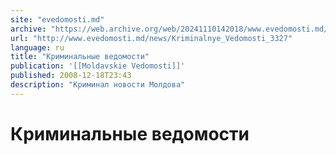 ```yaml
---
site: "evedomosti.md"
archive: "https://web.archive.org/web/20241110142018/www.evedomosti.md/news/Kriminalnye_Vedomosti_3327"
url: "http://www.evedomosti.md/news/Kriminalnye_Vedomosti_3327"
language: ru
title: "Криминальные ведомости"
publication: '[[Moldavskie Vedomosti]]'
published: 2008-12-18T23:43
description: "Криминал новости Молдова"
---
```


# Криминальные ведомости

